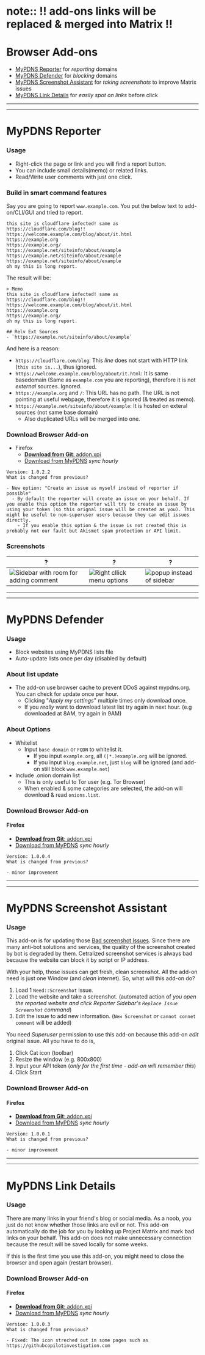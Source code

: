 # note:: !! add-ons links will be replaced & merged into Matrix !!




















# Browser Add-ons

- [MyPDNS Reporter](addon.md#mypdns-reporter) for _reporting_ domains
- [MyPDNS Defender](addon.md#mypdns-defender) for _blocking_ domains
- [MyPDNS Screenshot Assistant](addon.md#mypdns-screenshot-assistant) for _taking screenshots_ to improve Matrix issues
- [MyPDNS Link Details](addon.md#mypdns-link-details) for _easily spot on links_ before click


----
----

# MyPDNS Reporter

### Usage
  - Right-click the page or link and you will find a report button.
  - You can include small details(memo) or related links.
  - Read/Write user comments with just one click.

### Build in smart command features

Say you are going to report `www.example.com`.
You put the below text to add-on/CLI/GUI and tried to report.

```
this site is cloudflare infected! same as https://cloudflare.com/blog!!
https://welcome.example.com/blog/about/it.html
https://example.org
https://example.org/
https://example.net/siteinfo/about/example
https://example.net/siteinfo/about/example
https://example.net/siteinfo/about/example
oh my this is long report.
```

The result will be:

```
> Memo
this site is cloudflare infected! same as https://cloudflare.com/blog!!
https://welcome.example.com/blog/about/it.html
https://example.org
https://example.org/
oh my this is long report.

## Relv Ext Sources
- `https://example.net/siteinfo/about/example`
```

And here is a reason:

- `https://cloudflare.com/blog`: This _line_ does not start with HTTP link (`this site is...`), thus ignored.
- `https://welcome.example.com/blog/about/it.html`: It is same basedomain (Same as `example.com` you are reporting), therefore it is not _external_ sources. Ignored.
- `https://example.org` and `/`: This URL has no path. The URL is not pointing at useful webpage, therefore it is ignored (& treated as memo).
- `https://example.net/siteinfo/about/example`: It is hosted on exteral sources (not same base domain)
  - Also duplicated URLs will be merged into one.

### Download Browser Add-on

- Firefox
  - [**Download from Git**: addon.xpi](https://framagit.org/dCF/deCloudflare/-/raw/master/tool/mypdns/reporter/addon/firefox/addon.xpi)
  - [Download from MyPDNS](https://mypdns.org/addons/firefox/reporter.xpi) _sync hourly_


```
Version: 1.0.2.2
What is changed from previous?

- New option: "Create an issue as myself instead of reporter if possible"
  - By default the reporter will create an issue on your behalf. If you enable this option the reporter will try to create an issue by using your token (so this orignal issue will be created as you). This might be useful to non-superuser users because they can edit issues directly.
    - If you enable this option & the issue is not created this is probably not our fault but Akismet spam protection or API limit.
```

### Screenshots

| ? | ? | ? |
| -- | -- | -- |
| ![Sidebar with room for adding comment](../.assets/reporter/img/ffaddon-1.webp) | ![Right cllick menu options](../.assets/reporter/img/ffaddon-2.webp) | ![popup instead of sidebar](../.assets/reporter/img/popup.webp) |


----
----

# MyPDNS Defender

### Usage
- Block websites using MyPDNS lists file
- Auto-update lists once per day (disabled by default)

### About list update
- The add-on use browser cache to prevent DDoS against mypdns.org. You can check for update once per hour.
  - Clicking "_Apply my settings_" multiple times only download once.
  - If you _really_ want to download latest list try again in next hour. (e.g downloaded at 8AM, try again in 9AM)

### About Options
- Whitelist
  - Input `base domain` or `FQDN` to whitelist it.
    - If you input `example.org`, all `(|*.)example.org` will be ignored.
    - If you input `blog.example.net`, just `blog` will be ignored (and add-on still block `www.example.net`)
- Include .onion domain list
  - This is only useful to Tor user (e.g. Tor Browser)
  - When enabled & some categories are selected, the add-on will download & read `onions.list`.

### Download Browser Add-on

#### Firefox
  - [**Download from Git**: addon.xpi](https://framagit.org/dCF/deCloudflare/-/raw/master/tool/mypdns/defender/addon/firefox/addon.xpi)
  - [Download from MyPDNS](https://mypdns.org/addons/firefox/defender.xpi) _sync hourly_


```
Version: 1.0.0.4
What is changed from previous?

- minor improvement
```


----
----

# MyPDNS Screenshot Assistant

### Usage
This add-on is for updating those [Bad screenshot Issues](https://0xacab.org/my-privacy-dns/matrix/-/issues/?label_name%5B%5D=Need%3A%3AScreenshot). Since there are many anti-bot solutions and services, the quality of the screenshot created by bot is degraded by them. Cetralized screenshot services is always bad because the website can block it by script or IP address.

With your help, those issues can get fresh, clean screenshot. All the add-on need is just one Window (and _clean_ internet). So, what will this add-on do?

1. Load 1 `Need::Screenshot` issue.
2. Load the website and take a screenshot.  (automated action of _you open the reported website and click Reporter Sidebar's `Replace Issue Screenshot` command_)
3. Edit the issue to add new information.  (`New Screenshot` _or_ `cannot connet comment` will be added)

You need _Superuser_ permission to use this add-on because this add-on _edit_ original issue.
All you have to do is,

1. Click Cat icon (toolbar)
2. Resize the window (e.g. 800x800)
3. Input your API token (_only for the first time - add-on will remember this_)
4. Click Start


### Download Browser Add-on

#### Firefox
  - [**Download from Git**: addon.xpi](https://framagit.org/dCF/deCloudflare/-/raw/master/tool/mypdns/sa/addon/firefox/addon.xpi)
  - [Download from MyPDNS](https://mypdns.org/addons/firefox/sa.xpi) _sync hourly_


```
Version: 1.0.0.1
What is changed from previous?

- minor improvement
```

----
----

# MyPDNS Link Details

### Usage
There are many links in your friend's blog or social media. As a noob, you just do not know whether those links are evil or not. This add-on automatically do the job for you by looking up Project Matrix and mark bad links on your behalf. This add-on does not make unnecessary connection because the result will be saved locally for some weeks.

If this is the first time you use this add-on, you might need to close the browser and open again (restart browser).


### Download Browser Add-on

#### Firefox
  - [**Download from Git**: addon.xpi](https://framagit.org/dCF/deCloudflare/-/raw/master/tool/mypdns/ld/addon/firefox/addon.xpi)
  - [Download from MyPDNS](https://mypdns.org/addons/firefox/ld.xpi) _sync hourly_


```
Version: 1.0.0.3
What is changed from previous?

- Fixed: The icon streched out in some pages such as https://githubcopilotinvestigation.com
```

